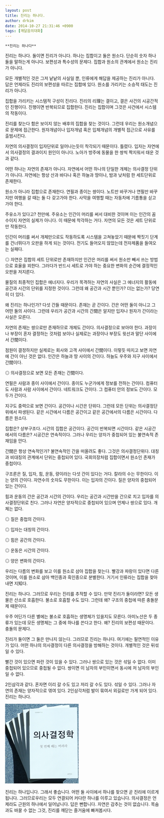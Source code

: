 ```yaml
---
layout: post
title: 진리는 하나다.
author: drkim
date: 2014-10-27 21:31:46 +0900
tags: [깨달음의대화]
---
```

  

    **진리는 하나다**

  


진리는 하나다. 둘이면 진리가 아니다. 하나는 집합이고 둘은 원소다. 단순히 숫자 하나 둘을 말하는게 아니다. 보편성과 특수성의 문제다. 집합과 원소의 관계에서 원소는 진리가 아니다. 

  


모든 개별적인 것은 그저 낱낱의 사실일 뿐, 인류에게 해답을 제공하는 진리가 아니다. 답은 언제라도 진리의 보편성을 따르는 집합에 있다. 원소를 가리키는 소승적 태도는 진리가 아니다. 

  


집합을 가리키는 시스템적 구성이 진리다. 진리의 리理는 결이고, 결은 사건의 시공간적인 진행이다. 진행이면 반복되므로 집합한다. 진리는 집합이며 그것은 사건에서 시스템의 작동이다. 

  


진리를 찾는다 함은 보이지 않는 배후의 집합을 찾는 것이다. 그런데 우리는 원소개념으로 문제에 접근한다. 원자개념이나 입자개념 혹은 입체개념의 개별적 접근으로 사유를 출범시킨다. 

  


자연의 의사결정이 입자단위로 일어나는듯이 착각되기 때문이다. 틀렸다. 입자는 자연에서 의사결정의 결과이지 원인이 아니다. 노아가 방주에 동물을 한 쌍씩 짝지워서 태운 것과 같다. 

  


어떤 하나는 자연의 존재가 아니다. 자연에서 어떤 하나의 단일한 개체는 의사결정 단위가 아니다. 자연에는 항상 산과 바다나 혹은 하늘과 땅이나, 밤과 낮처럼 한 세트단위로 존재한다. 

  


원소가 아니라 집합으로 존재한다. 연필과 종이는 쌍이다. 노트만 바꾸거나 연필만 바꾸지만 여행을 갈 때는 둘 다 갖고가야 한다. 사막을 여행할 때는 자동차에 기름통을 싣고 가야 한다. 

  


주유소가 있다고? 천만에. 주유소는 인간이 머리를 써서 대비한 것이며 이는 인간의 꼼수이지 자연의 실제가 아니다. 이 때문에 착각하는 거다. 자연의 모든 것은 세트 단위로만 작동한다.

  


인간이 머리를 써서 개체만으로도 작동하도록 시스템을 고쳐놓았기 때문에 짝짓기 단계를 건너뛰다가 오판을 하게 되는 것이다. 전기도 들어오지 않았는데 전자제품을 들여오는 실패다. 

  


◎ 자연은 집합의 세트 단위로만 존재하지만 인간은 머리를 써서 원소만 빼서 쓰는 방법으로 효율을 꾀한다. 그러다가 반드시 세트로 가야 하는 중요한 변화의 순간에 결정적인 오판을 저지른다.

  


물질의 최종적인 집합은 에너지다. 우리가 목격하는 자연의 사실은 그 에너지의 활동에 공간과 시간의 단위를 지정한 것이다. 그런데 왜 공간과 시간 뿐인가? 더는 없는가? 당연히 더 있다. 

  


왜 진리는 하나인가? 다섯 간들 때문이다. 존재는 곧 간이다. 간은 어떤 둘이 아니고 그 어떤 둘의 사이다. 그런데 우리가 공간과 시간의 간間은 알지만 입자나 원자가 간이라는 사실은 모른다. 

  


자연의 존재는 쌍으로만 존재하므로 개체도 간이다. 의사결정으로 보아야 한다. 과장이나 부장이 혼자 결정하는 것처럼 보이나 실제로는 과장이나 부장도 윗선과 말단 사이에서 간間이다. 

  


점원이 결정하지만 실제로는 회사와 고객 사이에서 간間이다. 이렇듯 따지고 보면 자연에 간이 아닌 것은 없다. 인간은 하늘과 땅 사이의 간이다. 하늘도 우주와 지구 사이에서 간間이다. 

  


◎ 의사결정으로 보면 모든 존재는 간間이다.

  


연필은 사람과 종이 사이에서 간이다. 종이도 누군가에게 정보를 전하는 간이다. 컴퓨터도 사람과 사람 사이에서 간이다. 네트워크도 간이다. 그 컴퓨터 안의 정보도 간이다. 모두가 간이다.

  


지구도 중력으로 보면 간이다. 공간이나 시간은 단위다. 그런데 모든 단위는 의사결정단위에서 파생된다. 같은 시간에서 다름은 공간이고 같은 공간에서의 다름은 시간이다. 다름은 원소다. 

  


집합은? 상부구조다. 시간의 집합은 공간이다. 공간이 반복되면 시간이다. 같은 시공간에서의 다름은? 시공간은 연속적이다. 그러나 우리는 양자가 중첩되어 있는 불연속적 존재임을 안다. 

  


간間은 항상 연속적인가? 불연속적인 간을 떠올려도 좋다. 그것은 의사결정단위다. 대칭과 비대칭의 관계에서 단위는 중첩되어 있다. 국회의장처럼 집합이면서 원소인 존재가 중첩이다. 

  


구조론은 질, 입자, 힘, 운동, 량이라는 다섯 간이 있다는 거다. 칼라의 수는 무한이다. 이는 양의 간이다. 자연수의 숫자도 무한이다. 이는 입자의 간이다. 질은 양자의 중첩되어 있는 간이다. 

  


힘과 운동의 간은 공간과 시간의 간이다. 우리는 공간과 시간만을 간으로 치고 입자를 의사결정단위로 친다. 그러나 자연은 양자적으로 중첩되어 있으며 언제나 쌍으로 있다. 개체는 없다. 

  


◎ 질은 중첩의 간이다.  
      
◎ 입자는 대칭의 간이다.  
      
◎ 힘은 공간의 간이다.  
      
◎ 운동은 시간의 간이다.  
      
◎ 양은 변화의 간이다.

  


우리는 다름의 변화를 보고 이를 원소로 삼아 집합을 찾는다. 빨강과 파랑이 있다면 다른 것이며, 이를 원소로 삼아 백인종과 흑인종으로 분별한다. 거기서 인류라는 집합을 찾아내면 지知다.  


진리는 하나다. 그러므로 우리는 진리를 추적할 수 있다. 만약 진리가 둘이라면? 모든 생물은 산소로 호흡한다. 불소로 호흡할 수도 있다. 그런데 왜? 구조의 중첩에 따른 충돌문제 때문이다. 

  


우주 어딘가 다른 별에는 불소로 호흡하는 생명체가 있을지도 모른다. 아미노산은 두 종류가 있는데 모든 생명체는 그 중에 하나를 쓴다고 한다. 왜? 진리의 보편성 때문이다. 충돌의 문제다. 

  


진리가 둘이면 그 둘은 만나지 않는다. 그러므로 진리는 하나다. 여기에는 필연적인 이유가 있다. 어떤 하나의 의사결정이 다른 의사결정을 방해하는 것이다. 개별적인 것은 뒤섞일 수 있다.

  


빨간 것이 있으면 파란 것이 있을 수 있다. 그러나 쌍으로 있는 것은 섞일 수 없다. 이미 중첩되어 있으므로 중첩될 수 없다. 쌍이면 이 남자의 부인이면서 동시에 저 남자의 부인일 수 없다. 

  


2인삼각과 같다. 혼자면 이리 갈 수도 있고 저리 갈 수도 있다. 섞일 수 있다. 그러나 자연의 존재는 양자적으로 엮여 있다. 2인삼각처럼 발이 묶여서 외길로만 가게 되어 있다. 진리는 하나다.

  




![](/files/attach/images/198/177/531/199.JPG) 

  


진리는 하나입니다. 그래서 좋습니다. 어떤 둘 사이에서 하나를 찾으면 곧 진리에 이르게 됩니다. 그러므로우리는 모두 연결되어 커다란 하나를 이루고 있습니다. 의사결정은 언제라도 근원의 하나에서 일어납니다. 답은 뻔합니다. 자연은 감추는 것이 없습니다. 목숨과도 바꿀 수 없는 그것, 진리를 깨닫는 즐거움에 빠져봅시다.